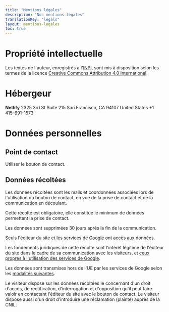 ```yaml
---
title: "Mentions légales"
description: "Nos mentions légales"
translationKey: "legals"
layout: mentions-legales
toc: true
---
```


# Propriété intellectuelle
Les textes de l'auteur, enregistrés à l'[INPI](https://www.inpi.fr), sont mis à disposition selon les termes de la licence [Creative Commons Attribution 4.0 International](https://creativecommons.org/licenses/by/4.0/deed.fr).

# Hébergeur
**Netlify**
2325 3rd St Suite 215
San Francisco, CA 94107
United States
+1 415-691-1573

# Données personnelles
## Point de contact
Utiliser le bouton de contact.

## Données récoltées
Les données récoltées sont les mails et coordonnées associées lors de l'utilisation du bouton de contact, en vue de la prise de contact et de la communication en découlant.

Cette récolte est obligatoire, elle constitue le minimum de données permettant la prise de contact.

Les données sont supprimées 30 jours après la fin de la communication.

Seuls l'éditeur du site et les services de [Google](https://about.google/) ont accès aux données.

Les fondements juridiques de cette récolte sont l'intérêt légitime de l'éditeur du site dans le cadre de sa communication avec les visiteurs, et [ceux propres à l'utilisation des services de Google](https://policies.google.com/privacy).

Les données sont transmises hors de l'UE par les services de Google selon les [modalités suivantes](https://policies.google.com/privacy/frameworks).

Le visiteur dispose sur les données récoltées le concernant d'un droit d'accès, de rectification, d'interrogation et d'opposition qu'il peut faire valoir en contactant l'éditeur du site avec le bouton de contact. Le visiteur dispose aussi d'un droit d'introduire une réclamation (plainte) auprès de la CNIL.
